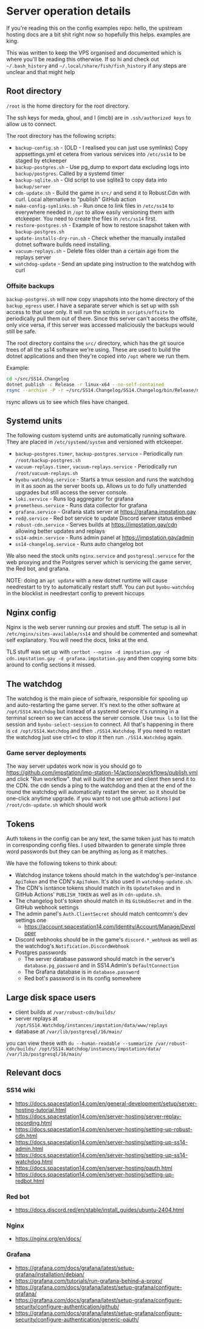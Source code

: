 # Server operation details

If you're reading this on the config examples repo: hello, the upstream hosting docs are a bit shit right now so hopefully this helps. examples are king.

This was written to keep the VPS organised and documented which is where you'll be reading this otherwise. If so hi and check out `~/.bash_history` and `~/.local/share/fish/fish_history` if any steps are unclear and that might help

## Root directory
`/root` is the home directory for the root directory.

The ssh keys for meda, ghoul, and I (imcb) are in `.ssh/authorized keys` to allow us to connect.

The root directory has the following scripts:
- `backup-config.sh` - (OLD - I realised you can just use symlinks) Copy appsettings.yml et cetera from various services into `/etc/ss14` to be staged by etckeeper
- `backup-postgres.sh` - Use pg_dump to export data excluding logs into `backup/postgres`. Called by a systemd timer
- `backup-sqlite.sh` - Old script to use sqlite3 to copy data into `backup/server`
- `cdn-update.sh` - Build the game in `src/` and send it to Robust.Cdn with curl. Local alternative to "publish" GitHub action
- `make-config-symlinks.sh` - Run once to link files in `/etc/ss14` to everywhere needed in `/opt` to allow easily versioning them with etckeeper. You need to create the files in `/etc/ss14` first.
- `restore-postgres.sh` - Example of how to restore snapshot taken with `backup-postgres.sh`
- `update-installs-dry-run.sh` - Check whether the manually installed dotnet software builds need installing.
- `vacuum-replays.sh` - Delete files older than a certain age from the replays server
- `watchdog-update` - Send an update ping instruction to the watchdog with curl

### Offsite backups
`backup-postgres.sh` will now copy snapshots into the home directory of the `backup_egress` user. I have a separate server which is set up with ssh access to that user only. It will run the scripts in `scripts/offsite` to periodically pull them out of there. Since this server can't access the offsite, only vice versa, if this server was accessed maliciously the backups would still be safe.

The root directory contains the `src/` directory, which has the git source trees of all the ss14 software we're using. These are used to build the dotnet applications and then they're copied into `/opt` where we run them.

Example:
```sh
cd ~/src/SS14.Changelog
dotnet publish -c Release -r linux-x64 --no-self-contained
rsync --archive -P -r ~/src/SS14.Changelog/SS14.Changelog/bin/Release/net8.0/linux-x64/publish/ /opt/SS14.Changelog
```

rsync allows us to see which files have changed.

## Systemd units
The following custom systemd units are automatically running software. They are placed in `/etc/systemd/system` and versioned with etckeeper.
- `backup-postgres.timer`, `backup-postgres.service` - Periodically run `/root/backup-postgres.sh`
- `vacuum-replays.timer`, `vacuum-replays.service` - Periodically run `/root/vacuum-replays.sh`
- `byobu-watchdog.service` - Starts a tmux session and runs the watchdog in it as soon as the server boots up. Allows us to do fully unattended upgrades but still access the server console.
- `loki.service` - Runs log aggregator for grafana
- `prometheus.service` - Runs data collector for grafana
- `grafana.service` - Grafana stats server at <https://grafana.impstation.gay>
- `red@.service` - Red bot service to update Discord server status embed
- `robust-cdn.service` - Serves builds at <https://impstation.gay/cdn> allowing better updates and replays
- `ss14-admin.service` - Runs admin panel at <https://impstation.gay/admin>
- `ss14-changelog.service` - Runs auto changelog bot

We also need the stock units `nginx.service` and `postgresql.service` for the web proxying and the Postgres server which is servicing the game server, the Red bot, and grafana.

NOTE: doing an `apt update` with a new dotnet runtime will cause needrestart to try to automatically restart stuff. You can put `byobu-watchdog` in the blocklist in needrestart config to prevent hiccups

## Nginx config
Nginx is the web server running our proxies and stuff. The setup is all in `/etc/nginx/sites-available/ss14` and should be commented and somewhat self explanatory. You will need the docs, links at the end.

TLS stuff was set up with `certbot --nginx -d impstation.gay -d cdn.impstation.gay -d grafana.impstation.gay` and then copying some bits around to config sections it missed.

## The watchdog
The watchdog is the main piece of software, responsible for spooling up and auto-restarting the game server. It's next to the other software at `/opt/SS14.Watchdog` but instead of a systemd service it's running in a terminal screen so we can access the server console. Use `tmux ls` to list the session and `byobu-select-session` to connect. All that's happening in there is `cd /opt/SS14.Watchdog` and then `./SS14.Watchdog`. If you need to restart the watchdog just use ctrl+c to stop it then run `./SS14.Watchdog` again.

### Game server deployments
The way server updates work now is you should go to <https://github.com/impstation/imp-station-14/actions/workflows/publish.yml> and click "Run workflow". that will build the server and client then send it to the CDN. the cdn sends a ping to the watchdog and then at the end of the round the watchdog will automatically restart the server. so it should be one-click anytime upgrade. if you want to not use github actions I put `/root/cdn-update.sh` which should work

## Tokens
Auth tokens in the config can be any text, the same token just has to match in corresponding config files. I used bitwarden to generate simple three word passwords but they can be anything as long as it matches.

We have the following tokens to think about:
- Watchdog instance tokens should match in the watchdog's per-instance `ApiToken` and the CDN's `ApiToken`. It's also used in `watchdog-update.sh`.
- The CDN's isntance tokens should match in its `UpdateToken` and in GitHub Actions' `PUBLISH_TOKEN` as well as in `cdn-update.sh`.
- The changelog bot's token should match in its `GitHubSecret` and in the GitHub webhook settings
- The admin panel's `Auth.ClientSecret` should match centcomm's dev settings one
    - <https://account.spacestation14.com/Identity/Account/Manage/Developer>
- Discord webhooks should be in the game's `discord.*_webhook` as well as the watchdog's `Notification.DiscordWebhook`
- Postgres passwords
    - The server database password should match in the server's `database.pg_password` and in SS14.Admin's `DefaultConnection`
    - The Grafana database is in `database.password`
    - Red bot's password is in its config somewhere

## Large disk space users
- client builds at `/var/robust-cdn/builds/`
- server replays at `/opt/SS14.Watchdog/instances/impstation/data/www/replays`
- database at `/var/lib/postgresql/16/main/`

you can view these with `du --human-readable --summarize /var/robust-cdn/builds/ /opt/SS14.Watchdog/instances/impstation/data/ /var/lib/postgresql/16/main/`

## Relevant docs
### SS14 wiki
- <https://docs.spacestation14.com/en/general-development/setup/server-hosting-tutorial.html>
- <https://docs.spacestation14.com/en/server-hosting/server-replay-recording.html>
- <https://docs.spacestation14.com/en/server-hosting/setting-up-robust-cdn.html>
- <https://docs.spacestation14.com/en/server-hosting/setting-up-ss14-admin.html>
- <https://docs.spacestation14.com/en/server-hosting/setting-up-ss14-watchdog.html>
- <https://docs.spacestation14.com/en/server-hosting/oauth.html>
- <https://docs.spacestation14.com/en/server-hosting/setting-up-redbot.html>
### Red bot
- <https://docs.discord.red/en/stable/install_guides/ubuntu-2404.html>
### Nginx
- <https://nginx.org/en/docs/>
### Grafana
- <https://grafana.com/docs/grafana/latest/setup-grafana/installation/debian/>
- <https://grafana.com/tutorials/run-grafana-behind-a-proxy/>
- <https://grafana.com/docs/grafana/latest/setup-grafana/configure-grafana/>
- <https://grafana.com/docs/grafana/latest/setup-grafana/configure-security/configure-authentication/github/>
- <https://grafana.com/docs/grafana/latest/setup-grafana/configure-security/configure-authentication/generic-oauth/>
